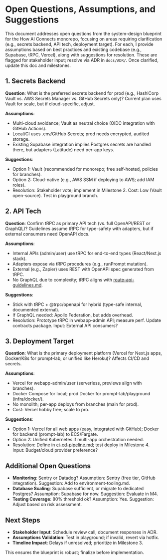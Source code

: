 # Open Questions, Assumptions, and Suggestions

This document addresses open questions from the system-design blueprint for the How AI Connects monorepo, focusing on areas requiring clarification (e.g., secrets backend, API tech, deployment target). For each, I provide assumptions based on best practices and existing codebase (e.g., Supabase, tRPC, Vercel), along with suggestions for resolution. These are flagged for stakeholder input; resolve via ADR in `docs/ADR/`. Once clarified, update this doc and milestones.

## 1. Secrets Backend
**Question**: What is the preferred secrets backend for prod (e.g., HashiCorp Vault vs. AWS Secrets Manager vs. GitHub Secrets only)? Current plan uses Vault for scale, but if cloud-specific, adjust.

**Assumptions**:
- Multi-cloud avoidance; Vault as neutral choice (OIDC integration with GitHub Actions).
- Local/CI uses .env/GitHub Secrets; prod needs encrypted, audited storage.
- Existing Supabase integration implies Postgres secrets are handled there, but adapters (Latitude) need per-app keys.

**Suggestions**:
- Option 1: Vault (recommended for monorepo; free self-hosted, policies for branches).
- Option 2: Cloud-native (e.g., AWS SSM if deploying to AWS; add IAM roles).
- Resolution: Stakeholder vote; implement in Milestone 2. Cost: Low (Vault open-source). Test in playground branch.

## 2. API Tech
**Question**: Confirm tRPC as primary API tech (vs. full OpenAPI/REST or GraphQL)? Guidelines assume tRPC for type-safety with adapters, but if external consumers need OpenAPI docs.

**Assumptions**:
- Internal APIs (admin/user) use tRPC for end-to-end types (React/Next.js stack).
- Adapters expose via tRPC procedures (e.g., runPrompt mutation).
- External (e.g., Zapier) uses REST with OpenAPI spec generated from tRPC.
- No GraphQL due to complexity; tRPC aligns with [route-api-guidelines.md](route-api-guidelines.md).

**Suggestions**:
- Stick with tRPC + @trpc/openapi for hybrid (type-safe internal, documented external).
- If GraphQL needed: Apollo Federation, but adds overhead.
- Resolution: Prototype tRPC in webapp-admin API; measure perf. Update contracts package. Input: External API consumers?

## 3. Deployment Target
**Question**: What is the primary deployment platform (Vercel for Next.js apps, Docker/K8s for prompt-lab, or unified like Heroku)? Affects CI/CD and secrets.

**Assumptions**:
- Vercel for webapp-admin/user (serverless, previews align with branches).
- Docker Compose for local; prod Docker for prompt-lab/playground (infra/docker/).
- No monolith; per-app deploys from branches (main for prod).
- Cost: Vercel hobby free; scale to pro.

**Suggestions**:
- Option 1: Vercel for all web apps (easy, integrated with GitHub); Docker for backend (prompt-lab) to ECS/Fargate.
- Option 2: Unified Kubernetes if multi-app orchestration needed.
- Resolution: Define in [ci-cd-pipeline.md](ci-cd-pipeline.md); test deploy in Milestone 4. Input: Budget/cloud provider preference?

## Additional Open Questions
- **Monitoring**: Sentry or Datadog? Assumption: Sentry (free tier, GitHub integration). Suggestion: Add to environment-tooling.md.
- **Database Scaling**: Supabase sufficient, or migrate to dedicated Postgres? Assumption: Supabase for now. Suggestion: Evaluate in M4.
- **Testing Coverage**: 80% threshold ok? Assumption: Yes. Suggestion: Adjust based on risk assessment.

## Next Steps
- **Stakeholder Input**: Schedule review call; document responses in ADR.
- **Assumptions Validation**: Test in playground; if invalid, revert via hotfix.
- **Timeline Impact**: Delays if unresolved; prioritize in Milestone 3.

This ensures the blueprint is robust; finalize before implementation.